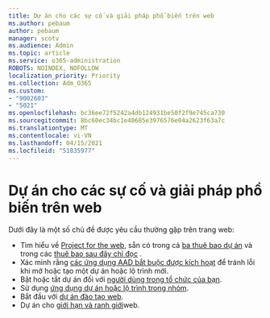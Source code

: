 ```yaml
---
title: Dự án cho các sự cố và giải pháp phổ biến trên web
ms.author: pebaum
author: pebaum
manager: scotv
ms.audience: Admin
ms.topic: article
ms.service: o365-administration
ROBOTS: NOINDEX, NOFOLLOW
localization_priority: Priority
ms.collection: Adm_O365
ms.custom:
- "9002603"
- "5021"
ms.openlocfilehash: bc36ee72f5242a4db124931be50f2f9e745ca730
ms.sourcegitcommit: 8bc60ec34bc1e40685e3976576e04a2623f63a7c
ms.translationtype: MT
ms.contentlocale: vi-VN
ms.lasthandoff: 04/15/2021
ms.locfileid: "51835977"
---
```

# <a name="project-for-the-web-common-issues-and-resolutions"></a>Dự án cho các sự cố và giải pháp phổ biến trên web

Dưới đây là một số chủ đề được yêu cầu thường gặp trên trang web:

- Tìm hiểu về [Project for the web](https://support.microsoft.com/office/what-is-project-for-the-web-c19b2421-3c9d-4037-97c6-f66b6e1d2eb5), sẵn có trong cả [ba thuê bao dự án](https://products.office.com/project/compare-microsoft-project-management-software) và trong các [thuê bao sau đây chỉ đọc](https://docs.microsoft.com/project-for-the-web/office-365-user-view-access-to-project-and-roadmap) .
- Xác minh rằng [các ứng dụng AAD bắt buộc được kích hoạt](https://techcommunity.microsoft.com/t5/project-support-blog/roadmap-have-you-disabled-some-necessary-services/ba-p/815067) để tránh lỗi khi mở hoặc tạo một dự án hoặc lộ trình mới.
- Bật hoặc tắt dự án đối với [người dùng trong tổ chức của bạn](https://docs.microsoft.com/project-for-the-web/turn-project-for-the-web-off).
- Sử dụng [ứng dụng dự án hoặc lộ trình trong nhóm](https://support.microsoft.com/office/2dc584e6-2f6c-4e2d-9008-0b3f6845eb52).
- Bắt đầu với [dự án đào tạo web](https://support.office.com/article/50bf3e29-0f0d-4b7a-9d2c-7c78389b67ad).
- Dự án cho [giới hạn và ranh giới](https://docs.microsoft.com/project-for-the-web/project-for-the-web-limits-and-boundaries)web.
